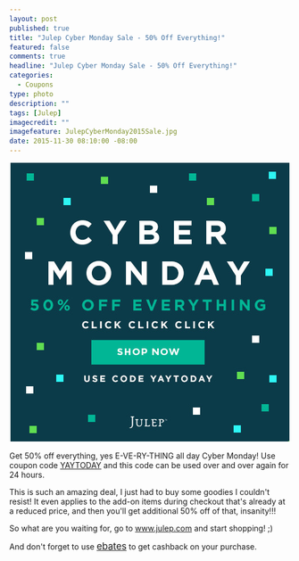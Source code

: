 ```yaml
---
layout: post
published: true
title: "Julep Cyber Monday Sale - 50% Off Everything!"
featured: false
comments: true
headline: "Julep Cyber Monday Sale - 50% Off Everything!"
categories: 
  - Coupons
type: photo
description: ""
tags: [Julep]
imagecredit: ""
imagefeature: JulepCyberMonday2015Sale.jpg
date: 2015-11-30 08:10:00 -08:00
---
```


<center><a href="http://refer.julep.com/v2/share/6222844322465489815" target="_blank">
<img src="/images/JulepCyberMonday2015Sale.jpg" border="0" style="border:none;max-width:100%;" alt="Julep Cyber Monday Sale" />
</a></center>

<p>Get 50% off everything, yes E-VE-RY-THING all day Cyber Monday! Use coupon code <a href="http://refer.julep.com/v2/share/6222844322465489815" target="_blank">YAYTODAY</a> and this code can be used over and over again for 24 hours.</p> 

<p>This is such an amazing deal, I just had to buy some goodies I couldn't resist! It even applies to the add-on items during checkout that's already at a reduced price, and then you'll get additional 50% off of that, insanity!!!</p>

<p>So what are you waiting for, go to <a href="http://refer.julep.com/v2/share/6222844322465489815" target="_blank">www.julep.com</a> and start shopping! ;)</p>

<p>And don't forget to use <a href="http://www.ebates.com/rf.do?referrerid=nFbj2DqrCN%2BpB5AWKzmAFQ%3D%3D&eeid=28187" target="_blank"><big>ebates</big></a> to get cashback on your purchase.</p>

<br>

